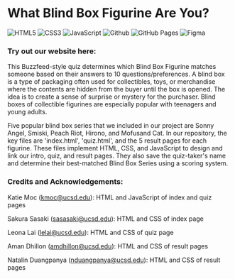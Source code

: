 # What Blind Box Figurine Are You? 

![HTML5](https://img.shields.io/badge/HTML5-E34F26?style=for-the-badge&logo=html5&logoColor=white)
![CSS3](https://img.shields.io/badge/CSS3-1572B6?style=for-the-badge&logo=css3&logoColor=white)
![JavaScript](https://img.shields.io/badge/JavaScript-323330?style=for-the-badge&logo=javascript&logoColor=F7DF1E)
![Github](https://img.shields.io/badge/GitHub-100000?style=for-the-badge&logo=github&logoColor=white)
![GitHub Pages](https://img.shields.io/badge/GitHub%20Pages-222222?style=for-the-badge&logo=GitHub%20Pages&logoColor=white)
![Figma](https://img.shields.io/badge/Figma-F24E1E?style=for-the-badge&logo=figma&logoColor=white)

### Try out our website here: 

This Buzzfeed-style quiz determines which Blind Box Figurine matches someone based on their answers to 10 questions/preferences. 
A blind box is a type of packaging often used for collectibles, toys, or merchandise where the contents are hidden from the buyer until the box is opened. 
The idea is to create a sense of surprise or mystery for the purchaser. Blind boxes of collectible figurines are especially popular with teenagers and young adults.

Five popular blind box series that we included in our project are Sonny Angel, Smiski, Peach Riot, Hirono, and Mofusand Cat. 
In our repository, the key files are 'index.html', 'quiz.html', and the 5 result pages for each figurine. 
These files implement HTML, CSS, and JavaScript to design and link our intro, quiz, and result pages. 
They also save the quiz-taker's name and determine their best-matched Blind Box Series using a scoring system.

### Credits and Acknowledgements:
Katie Moc (kmoc@ucsd.edu): HTML and JavaScript of index and quiz pages

Sakura Sasaki (sasasaki@ucsd.edu): HTML and CSS of index page
  
Leona Lai (lelai@ucsd.edu): HTML and CSS of quiz page
  
Aman Dhillon (amdhillon@ucsd.edu): HTML and CSS of result pages
  
Natalin Duangpanya (nduangpanya@ucsd.edu): HTML and CSS of result pages
  
